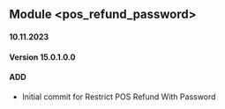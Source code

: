 ## Module <pos_refund_password>

#### 10.11.2023
#### Version 15.0.1.0.0
#### ADD
- Initial commit for Restrict POS Refund With Password
